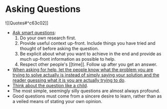 # Asking Questions

![[Quotes#^c63c02]]

- [Ask smart questions](http://www.catb.org/esr/faqs/smart-questions.html):
  1. Do your own research first.
  2. Provide useful context up-front. Include things you have tried and thought of before asking the question.
  3. Be explicit about what you want to achieve in the end and provide as much up-front information as possible to help.
  4. Respect other people's [[time]]. Follow up after you get an answer.
- [When asking for help, let the people know what the problem you are trying to solve actually is instead of simply saying your solution and the reader guessing what it is you are actually trying to do](http://xyproblem.info/).
- [Think about the question like a child](https://web.archive.org/web/20210115231031/https://www.aaronkharris.com/asking-questions).
- The most simple, seemingly silly questions are almost always profound.
- Good questions must come from a sincere desire to learn, rather than as a veiled means of stating your own opinion.
